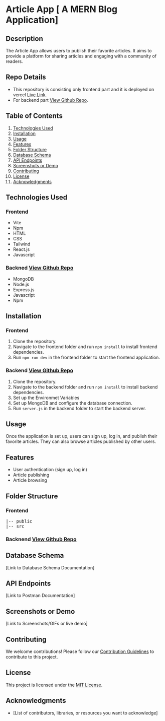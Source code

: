# Article App [ A MERN Blog Application]

## Description
The Article App allows users to publish their favorite articles. 
It aims to provide a platform for sharing articles and engaging with a community of readers.

## Repo Details 
- This repository is consisting only frontend part and it is deployed on vercel [Live Link](https://blog-mern-frontend-anurag.vercel.app/).
- For backend part  [View Github Repo](https://github.com/anuragaffection/blog_mern_backend).

## Table of Contents
1. [Technologies Used](#technologies-used)
2. [Installation ](#installation)
3. [Usage](#usage)
4. [Features](#features)
5. [Folder Structure](#folder-structure)
6. [Database Schema](#database-schema)
7. [API Endpoints](#api-endpoints)
8. [Screenshots or Demo](#screenshots-or-demo)
9. [Contributing](#contributing)
10. [License](#license)
11. [Acknowledgments](#acknowledgments)


## Technologies Used
### Frontend
- Vite 
- Npm 
- HTML 
- CSS 
- Tailwind 
- React.js 
- Javascript 
### Backned [View Github Repo](https://github.com/anuragaffection/blog_mern_backend)
- MongoDB
- Node.js
- Express.js 
- Javascript 
- Npm 


## Installation
### Frontend 
1. Clone the repository.
2. Navigate to the frontend folder and run `npm install` to install frontend dependencies.
3. Run `npm run dev` in the frontend folder to start the frontend application.
### Backend [View Github Repo](https://github.com/anuragaffection/blog_mern_backend)
1. Clone the repository.
2. Navigate to the backend folder and run `npm install` to install backend dependencies.
3. Set up the Environmet Variables 
4. Set up MongoDB and configure the database connection.
5. Run `server.js` in the backend folder to start the backend server.


## Usage
Once the application is set up, users can sign up, log in, and publish their favorite articles. They can also browse articles published by other users.

## Features
- User authentication (sign up, log in)
- Article publishing
- Article browsing

## Folder Structure
### Frontend 
<pre>
|-- public 
|-- src 
</pre>

### Backnend [View Github Repo](https://github.com/anuragaffection/blog_mern_backend)


## Database Schema
[Link to Database Schema Documentation]

## API Endpoints
[Link to Postman Documentation]

## Screenshots or Demo
[Link to Screenshots/GIFs or live demo]

## Contributing
We welcome contributions! Please follow our [Contribution Guidelines](CONTRIBUTING.md) to contribute to this project.

## License
This project is licensed under the [MIT License](LICENSE).

## Acknowledgments
- [List of contributors, libraries, or resources you want to acknowledge]
